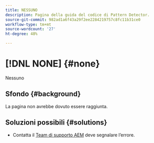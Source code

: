 ```yaml
---
title: NESSUNO
description: Pagina della guida del codice di Pattern Detector.
source-git-commit: 982ad1a6f43a29f2ee2284219757c8fc11b31ce0
workflow-type: tm+mt
source-wordcount: '27'
ht-degree: 48%

---
```



# [!DNL NONE] {#none}

Nessuno

## Sfondo {#background}

La pagina non avrebbe dovuto essere raggiunta.

## Soluzioni possibili {#solutions}

* Contatta il [Team di supporto AEM](https://helpx.adobe.com/it/enterprise/using/support-for-experience-cloud.html) deve segnalare l’errore.
